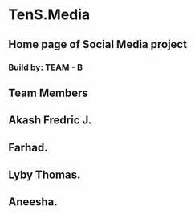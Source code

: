 # TenS.Media
## Home page of Social Media project

### Build by: TEAM - B

## Team Members
## Akash Fredric J.
## Farhad.
## Lyby Thomas.
## Aneesha.
